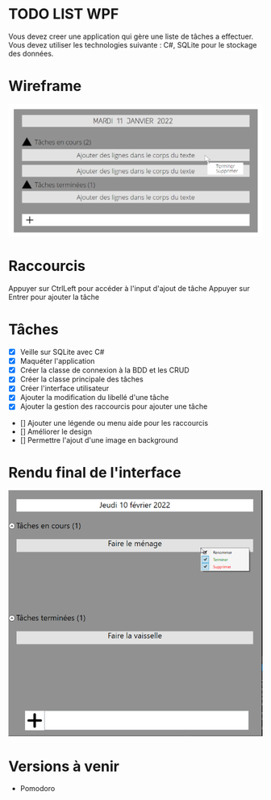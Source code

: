 # TODO LIST WPF

Vous devez creer une application qui gère une liste de tâches a effectuer. Vous devez utiliser les technologies suivante : C#, SQLite pour le stockage des données.

# Wireframe

![sparkles](wireframe/wireframe_todolist.png)

# Raccourcis

Appuyer sur CtrlLeft pour accéder à l'input d'ajout de tâche
Appuyer sur Entrer pour ajouter la tâche
# Tâches

- [x] Veille sur SQLite avec C#
- [x] Maquéter l'application
- [x] Créer la classe de connexion à la BDD et les CRUD
- [x] Créer la classe principale des tâches
- [x] Créer l'interface utilisateur
- [x] Ajouter la modification du libellé d'une tâche
- [x] Ajouter la gestion des raccourcis pour ajouter une tâche
- [] Ajouter une légende ou menu aide pour les raccourcis
- [] Améliorer le design
- [] Permettre l'ajout d'une image en background

# Rendu final de l'interface

![sparkles](wireframe/rendu_final.png)
# Versions à venir

- Pomodoro

